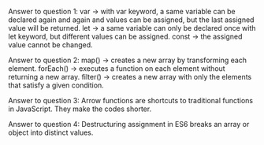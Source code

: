 Answer to question 1: 
var -> with var keyword, a same variable can be declared again and again and values can be assigned, but the last assigned value will be returned. 
let -> a same variable can only be declared once with let keyword, but different values can be assigned.
const -> the assigned value cannot be changed. 


Answer to question 2:
map() -> creates a new array by transforming each element. 
forEach() -> executes a function on each element without returning a new array.
filter() -> creates a new array with only the elements that satisfy a given condition.


Answer to question 3:
Arrow functions are shortcuts to traditional functions in JavaScript. They make the codes shorter.


Answer to question 4:
Destructuring assignment in ES6 breaks an array or object into distinct values.
